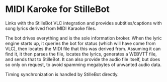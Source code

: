 MIDI Karoke for StilleBot
=========================

Links with the StilleBot VLC integration and provides subtitles/captions with
song lyrics derived from MIDI Karaoke files.

The bot drives everything and is the sole information broker. When the lyric
engine starts up, it queries the bot for status (which will have come from
VLC), then locates the MIDI file that this was derived from. Assuming it can
find it, it then parses the file, locates the lyrics, generates a WEBVTT file,
and sends that to StilleBot. It can also provide the audio file itself, but
does so only on request, to avoid spamming megabytes of unwanted audio data.

Timing synchronization is handled by StilleBot directly.
